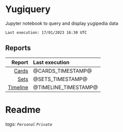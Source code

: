 # Yugiquery
Jupyter notebook to query and display yugipedia data

    Last execution: 17/01/2023 16:30 UTC

## Reports

|                    Report | Last execution       |
| -------------------------:|:-------------------- |
|       [Cards](Cards.html) | @CARDS_TIMESTAMP@    |
|         [Sets](Sets.html) | @SETS_TIMESTAMP@     |
| [Timeline](Timeline.html) | @TIMELINE_TIMESTAMP@ |


# Readme

###### tags: `Personal` `Private`

